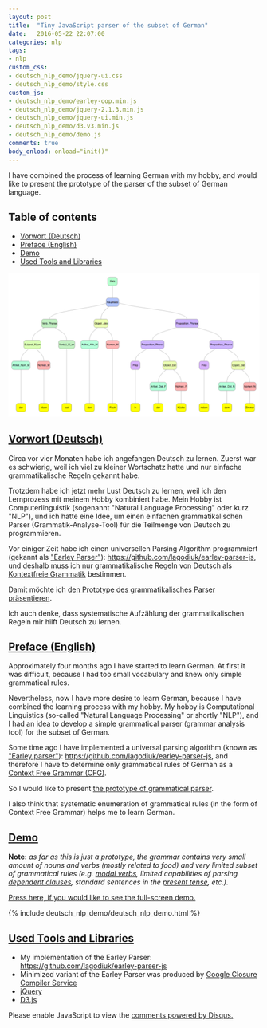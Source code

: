 ```yaml
---
layout: post
title:  "Tiny JavaScript parser of the subset of German"
date:   2016-05-22 22:07:00
categories: nlp
tags:
- nlp
custom_css:
- deutsch_nlp_demo/jquery-ui.css
- deutsch_nlp_demo/style.css
custom_js:
- deutsch_nlp_demo/earley-oop.min.js
- deutsch_nlp_demo/jquery-2.1.3.min.js
- deutsch_nlp_demo/jquery-ui.min.js
- deutsch_nlp_demo/d3.v3.min.js
- deutsch_nlp_demo/demo.js
comments: true
body_onload: onload="init()"
---
```


I have combined the process of learning German with my hobby, and would like to present the prototype of the parser of the subset of German language.

## Table of contents
* [Vorwort (Deutsch)]({{page.url}}#vorwort-deutsch)
* [Preface (English)]({{page.url}}#preface-english)
* [Demo]({{page.url}}#demo)
* [Used Tools and Libraries]({{page.url}}#used-tools-and-libraries)

![Illustration to the problem](/images/deutsch_nlp_demo/tree.png)

<!--more-->

## [Vorwort (Deutsch)](#vorwort-deutsch)
Circa vor vier Monaten habe ich angefangen Deutsch zu lernen. Zuerst war es schwierig, weil ich viel zu kleiner Wortschatz
hatte und nur einfache grammatikalische Regeln gekannt habe.

Trotzdem habe ich jetzt mehr Lust Deutsch zu lernen, weil ich den Lernprozess mit meinem Hobby kombiniert habe. Mein Hobby ist Computerlinguistik (sogenannt "Natural Language Processing" oder kurz "NLP"), und ich hatte eine Idee, um einen einfachen grammatikalischen Parser (Grammatik-Analyse-Tool) für die Teilmenge von Deutsch zu programmieren.

Vor einiger Zeit habe ich einen universellen Parsing Algorithm programmiert (gekannt als ["Earley Parser"](https://de.wikipedia.org/wiki/Earley-Algorithmus)): https://github.com/lagodiuk/earley-parser-js, und deshalb muss ich nur grammatikalische Regeln von Deutsch als [Kontextfreie Grammatik](https://de.wikipedia.org/wiki/Kontextfreie_Grammatik) bestimmen.

Damit möchte ich [den Prototype des grammatikalisches Parser präsentieren](#demo).

Ich auch denke, dass systematische Aufzählung der grammatikalischen Regeln mir hilft Deutsch zu lernen.

## [Preface (English)](#preface-english)
Approximately four months ago I have started to learn German. At first it was difficult, because I had too small vocabulary and knew only simple grammatical rules.

Nevertheless, now I have more desire to learn German, because I have combined the learning process with my hobby. My hobby is Computational Linguistics (so-called "Natural Language Processing" or shortly "NLP"), and I had an idea to develop a simple grammatical parser (grammar analysis tool) for the subset of German.

Some time ago I have implemented a universal parsing algorithm (known as ["Earley parser"](https://en.wikipedia.org/wiki/Earley_parser)): https://github.com/lagodiuk/earley-parser-js, and therefore I have to determine only grammatical rules of German as a [Context Free Grammar (CFG)](https://de.wikipedia.org/wiki/Kontextfreie_Grammatik).

So I would like to present [the prototype of grammatical parser](#demo).

I also think that systematic enumeration of grammatical rules (in the form of Context Free Grammar) helps me to learn German.

## [Demo](#demo)

**Note:** *as far as this is just a prototype, the grammar contains very small amount of nouns and verbs (mostly related to food) and very limited subset of grammatical rules (e.g. [modal verbs](https://de.wikipedia.org/wiki/Modalverb), limited capabilities of parsing [dependent clauses](https://de.wikipedia.org/wiki/Nebensatz), standard sentences in the [present tense](https://de.wikipedia.org/wiki/Pr%C3%A4sens), etc.).*

[Press here, if you would like to see the full-screen demo.](/nlp/deutsch.html)

{% include deutsch_nlp_demo/deutsch_nlp_demo.html %}

## [Used Tools and Libraries](#used-tools-and-libraries)
- My implementation of the Earley Parser: https://github.com/lagodiuk/earley-parser-js
- Minimized variant of the Earley Parser was produced by [Google Closure Compiler Service](https://closure-compiler.appspot.com/home)
- [jQuery](https://jquery.com/)
- [D3.js](https://d3js.org/)

<div id="disqus_thread"></div>
<script>

var disqus_config = function () {
this.page.url = "http://lagodiuk.github.io/nlp/2016/05/23/deutsch_nlp_demo";
this.page.identifier = "deutsch_nlp_demo";
};

(function() { // DON'T EDIT BELOW THIS LINE
var d = document, s = d.createElement('script');

s.src = '//lahodiuk.disqus.com/embed.js';

s.setAttribute('data-timestamp', +new Date());
(d.head || d.body).appendChild(s);
})();
</script>
<noscript>Please enable JavaScript to view the <a href="https://disqus.com/?ref_noscript" rel="nofollow">comments powered by Disqus.</a></noscript>
